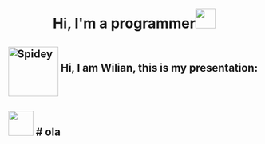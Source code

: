 <h1 align="center"><b>Hi, I'm a programmer</b><img src="https://githubwilian2005.s3.us-east-2.amazonaws.com/gifs/spiderman4.gif" width="40" height="40"></h1>

## <img src="https://githubwilian2005.s3.us-east-2.amazonaws.com/gifs/spiderman.gif" width="100" height="100" align="middle" alt="Spidey" /> **Hi, I am Wilian, this is my presentation:**

## <img src="https://githubwilian2005.s3.us-east-2.amazonaws.com/gifs/spiderman5.gif" width="50" height="50" alaign="top"/> # ola
